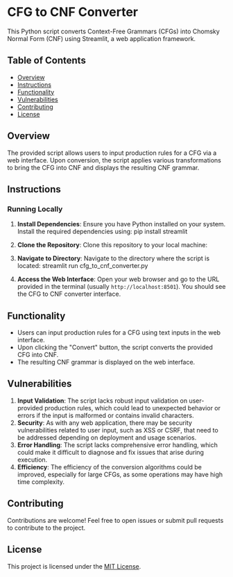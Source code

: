 # CFG to CNF Converter

This Python script converts Context-Free Grammars (CFGs) into Chomsky Normal Form (CNF) using Streamlit, a web application framework.

## Table of Contents
- [Overview](#overview)
- [Instructions](#instructions)
- [Functionality](#functionality)
- [Vulnerabilities](#vulnerabilities)
- [Contributing](#contributing)
- [License](#license)

## Overview
The provided script allows users to input production rules for a CFG via a web interface. Upon conversion, the script applies various transformations to bring the CFG into CNF and displays the resulting CNF grammar.

## Instructions
### Running Locally
1. **Install Dependencies**: Ensure you have Python installed on your system. Install the required dependencies using:
pip install streamlit

2. **Clone the Repository**: Clone this repository to your local machine:

3. **Navigate to Directory**: Navigate to the directory where the script is located:
streamlit run cfg_to_cnf_converter.py


5. **Access the Web Interface**: Open your web browser and go to the URL provided in the terminal (usually `http://localhost:8501`). You should see the CFG to CNF converter interface.

## Functionality
- Users can input production rules for a CFG using text inputs in the web interface.
- Upon clicking the "Convert" button, the script converts the provided CFG into CNF.
- The resulting CNF grammar is displayed on the web interface.

## Vulnerabilities
1. **Input Validation**: The script lacks robust input validation on user-provided production rules, which could lead to unexpected behavior or errors if the input is malformed or contains invalid characters.
2. **Security**: As with any web application, there may be security vulnerabilities related to user input, such as XSS or CSRF, that need to be addressed depending on deployment and usage scenarios.
3. **Error Handling**: The script lacks comprehensive error handling, which could make it difficult to diagnose and fix issues that arise during execution.
4. **Efficiency**: The efficiency of the conversion algorithms could be improved, especially for large CFGs, as some operations may have high time complexity.

## Contributing
Contributions are welcome! Feel free to open issues or submit pull requests to contribute to the project.

## License
This project is licensed under the [MIT License](LICENSE).
